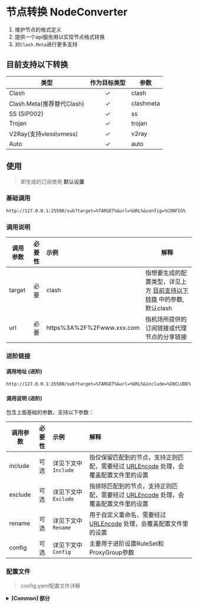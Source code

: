 # 节点转换 NodeConverter

1. 维护节点的格式定义
2. 提供一个api服务用以实现节点格式转换
3. 对`Clash.Meta`进行更多支持

## 目前支持以下转换

| 类型                   | 作为目标类型 | 参数        |
|----------------------|:------:|-----------|
| Clash                |   ✓    | clash     |
| Clash.Meta(推荐替代Clash) |   ✓    | clashmeta |
| SS (SIP002)          |   ✓    | ss        |
| Trojan               |   ✓    | trojan    |
| V2Ray(支持vless\vmess) |   ✓    | v2ray     |
| Auto                 |   ✓    | auto      |

## 使用

> 即生成的订阅使用 **默认设置**

### 基础调用

```txt
http://127.0.0.1:25500/sub?target=%TARGET%&url=%URL%&config=%CONFIG%
```

### 调用说明

| 调用参数   | 必要性 | 示例                        | 解释                                                 |
|--------|:---:|:--------------------------|----------------------------------------------------|
| target | 必要  | clash                     | 指想要生成的配置类型，详见上方 [目前支持以下转换](#目前支持以下转换) 中的参数,默认clash |
| url    | 必要  | https%3A%2F%2Fwww.xxx.com | 指机场所提供的订阅链接或代理节点的分享链接                              |

### 进阶链接

#### 调用地址 (进阶)

```txt
http://127.0.0.1:25500/sub?target=%TARGET%&url=%URL%&include=%INCLUDE%····
```

#### 调用说明 (进阶)

包含上面基础的参数，支持以下参数：

| 调用参数    | 必要性 | 示例              | 解释                                                                             |
|---------|:---:|:----------------|:-------------------------------------------------------------------------------|
| include | 可选  | 详见下文中 `Include` | 指仅保留匹配到的节点，支持正则匹配，需要经过 [URLEncode](https://www.urlencoder.org/) 处理，会覆盖配置文件里的设置 |
| exclude | 可选  | 详见下文中 `Exclude` | 指排除匹配到的节点，支持正则匹配，需要经过 [URLEncode](https://www.urlencoder.org/) 处理，会覆盖配置文件里的设置  |
| rename  | 可选  | 详见下文中 `Rename`  | 用于自定义重命名，需要经过 [URLEncode](https://www.urlencoder.org/) 处理，会覆盖配置文件里的设置          |
| config  | 可选  | 详见下文中 `Config`  | 主要用于进阶设置RuleSet和ProxyGroup参数              |

### 配置文件

> config.yaml配置文件详解

<details>
<summary><b>[Common] 部分</b></summary>

> 该部分主要涉及到的内容为 **全局的节点排除或保留** 、**各配置文件的基础**
>
> 其他设置项目可以保持默认或者在知晓作用的前提下进行修改

1. **Exclude**

   > 排除匹配到的节点，支持正则匹配，优先级高于Include

    - 例如:

      ```yaml
      Exclude: "(到期|剩余流量|时间|官网|产品|平台)"
      ```

2. **Include**

   > 仅保留匹配到的节点，支持正则匹配

    - 例如:

      ```ini
      Include: "(美国|US)"
      ```

3. **Rename**

   > 重命名节点，支持正则匹配
   >
   > 使用方式：原始命名@重命名

    - 例如:

      ```yaml
      Rename: "中国@中"
      ```
      ```yaml
      Rename: "\(?((x|X)?(\d+)(\.?\d+)?)((\s?倍率?:?)|(x|X))\)?@(倍率:$1)"
      ```
      
4. **Config**

   > 外部配置文件
   >
   > 会基于配置文件进行RuleSet和ProxyGroup的设置

   - 例如:

     ```bash
     config=https://github.com/ACL4SSR/ACL4SSR/blob/master/Clash/config/ACL4SSR_Online_Full.ini
     ```
     
## 分享链接

通常分享的链接格式为：

`vless://xxx@xxx`

`ss://xxx@xxx`

`vmess://xxx@xxx`

`trojan://xxx@xxx`

收集一些常用（有足够的公信力）的节点分享链接的定义。

### VMess AEAD/VLESS

https://github.com/XTLS/Xray-core/discussions/716

### Trojan

https://p4gefau1t.github.io/trojan-go/developer/url/

### Shadowsocks

https://github.com/shadowsocks/shadowsocks-org/wiki/SIP002-URI-Scheme

### Tuic

https://github.com/tuic-protocol/tuic
参考VLESS的设定

### hysteria

https://v2.hysteria.network/zh/docs/developers/URI-Scheme/

## clash配置文档

https://wiki.metacubex.one/

### 收集常用的节点配置

```yaml
proxies:
  - name: vless-reality-vision                  # 可以自定义节点名称
    type: vless
    server: 1.2.3.4                             # 解析的域名或IP
    port: 12345                                 # 自定义端口
    uuid: f897325d-053d-45d1-899c-566692331f8   # 自定义 UUID
    network: tcp
    udp: true
    tls: true
    flow: xtls-rprx-vision
    servername: sega.com                        # 自定义回落域名
    reality-opts:
      public-key: 4CiE7y7ZPBXIZWzMwphuSH7qdZyisNjD3CDQGjmilmI    # Reality public-key
      short-id: a8c031ce                        # Reality short-id
    client-fingerprint: chrome                  # 自定义浏览器指纹

  - name: vless-reality-grpc                      # 可以自定义节点名称
    type: vless
    server: 1.2.3.4                               # 解析的域名或IP
    port: 12345                                   # 自定义端口
    uuid: 335ec5dd-61b1-4413-980e-5e009968f633    # 自定义 UUID
    network: grpc
    tls: true
    udp: true
    flow:
    client-fingerprint: chrome                    # 自定义浏览器指纹
    servername: sega.com                          # 自定义回落域名
    grpc-opts:
      grpc-service-name: "misaka"                 # 自定义的字符
    reality-opts:
      public-key: Aqp9oy2EFi4NNfRMZa3I3HdGhHbOIiSDZ8L28UCF73k    # Reality public-key
      short-id: 24410d1c                          # Reality short-id

  - name: vless-xtls-rprx-vision                 # 可以自定义节点名称
    type: vless
    server: www.bing.com                         # 解析的域名
    port: 12345                                  # 自定义端口
    uuid: 5f74f86b-3ee8-44f4-adc4-6666be3d315    # 自定义 UUID
    network: tcp
    tls: true
    udp: true
    flow: xtls-rprx-vision
    client-fingerprint: chrome

  - name: vless-ws-tls                               # 可以自定义节点名称
    type: vless
    server: www.bing.com                             # 解析的 IP / 域名或优选 IP / 域名
    port: 12345                                      # 自定义端口
    uuid: 3cc9a51c-db76-4ad2-a76b-8cb993bddb73       # 自定义 UUID
    udp: true
    tls: true
    network: ws
    servername: www.bing.com                         # SNI 域名，与下面 Host 一致
    ws-opts:
      path: "/?ed=2048"                              # 自定义 path 路径
      headers:
        Host: www.bing.com                           # Host 域名，与上面 server 字段的地址一致

  - name: vless-ws                                   # 可以自定义节点名称
    type: vless
    server: www.bing.com                             # 解析的 IP / 域名或优选 IP / 域名
    port: 8880                                       # 自定义端口
    uuid: 77a571fb-4fd2-4b37-8596-1b7d9728bb5c       # 自定义 UUID
    udp: true
    tls: false
    network: ws
    servername: www.bing.com                         # SNI 域名，与下面 host 一致
    ws-opts:
      path: "/?ed=2048"                              # 自定义 path 路径
      headers:
        Host: www.bing.com                           # Host 域名，与上面 server 字段的地址一致

  - name: vmess-ws-tls                               # 可以自定义节点名称
    type: vmess
    server: www.bing.com                             # 解析的 IP / 域名或优选 IP / 域名
    port: 12345                                      # 自定义端口
    uuid: 3cc9a51c-db76-4ad2-a76b-8cb993bddb73       # 自定义 UUID
    alterId: 0
    cipher: auto
    udp: true
    tls: true
    network: ws
    servername: www.bing.com                         # SNI 域名，与下面 host 一致
    ws-opts:
      path: "/?ed=2048"                              # 自定义 path 路径
      headers:
        Host: www.bing.com                           # Host 域名，与上面 server 字段的地址一致

  - name: vmess-ws                                   # 可以自定义节点名称
    type: vmess
    server: www.bing.com                             # 解析的 IP / 域名或优选 IP / 域名
    port: 8880                                       # 自定义端口
    uuid: 77a571fb-4fd2-4b37-8596-1b7d9728bb5c       # 自定义 UUID
    alterId: 0
    cipher: auto
    udp: true
    tls: false
    network: ws
    servername: www.bing.com                         # SNI 域名，与下面 Host 一致
    ws-opts:
      path: "/?ed=2048"                              # 自定义 path 路径
      headers:
        Host: www.bing.com                           # Host 域名，与上面 server 字段的地址一致

  - name: trojan-tcp-tls                             # 可以自定义节点名称
    type: trojan
    server: www.bing.com                             # 解析的域名
    port: 12345                                      # 自定义端口
    password: 123456789                              # 自定义认证密码
    client-fingerprint: chrome
    udp: true
    sni: www.bing.com                                # SNI 域名，与上面 server 字段的地址一致
    alpn:
      - h2
      - http/1.1
    skip-cert-verify: false

  - name: shadowsocks                                # 可以自定义节点名称
    type: ss
    server: www.bing.com                             # 解析的 IP / 域名
    port: 443                                        # 自定义端口
    cipher: aes-128-gcm                              # 自定义加密方式，详细请查阅 Clash Meta 文档
    password: password                               # 自定义认证密码
    udp: true
    udp-over-tcp: false
    udp-over-tcp-version: 2
    ip-version: ipv4                                 # IP 协议版本，如节点 IP 为 IPv6 则填写 ipv6
    smux:
      enabled: false

  - name: shadowsocks-shadowtls                      # 可以自定义节点名称
    type: ss
    server: 1.2.3.4                                  # 服务器本地 IP
    port: 443                                        # 自定义端口
    cipher: aes-128-gcm                              # 自定义加密方式，详细请查阅 Clash Meta 文档
    password: password                               # 自定义认证密码
    udp: true
    udp-over-tcp: false
    udp-over-tcp-version: 2
    ip-version: ipv4                                 # IP 协议版本，如节点 IP 为 IPv6 则填写 ipv6
    smux:
      enabled: false
    plugin: shadow-tls
    client-fingerprint: chrome                       # 自定义浏览器指纹
    plugin-opts:
      host: cloud.tencent.com                        # 自签证书的三方域名
      password: shadow_tls_password                  # ShadowTLS 认证密码
      version: 3                                     # ShadowTLS 协议，支持 1 / 2 / 3

  - name: hysteria1                                  # 可以自定义节点名称
    type: hysteria
    server: 1.2.3.4                                  # 服务器本地 IP
    port: 12345                                      # 自定义端口，如使用端口跳跃则改为 ports: 1000,2000-3000
    auth-str: 123456                                 # 自定义认证密码
    alpn:
      - h3
    protocol: udp                                    # 自定义协议：udp / wechat-video / faketcp
    up: 20                                           # 自定义带宽上传限制
    down: 100                                        # 自定义带宽下载限制
    sni: www.bing.com                                # SNI 域名或自签证书的三方域名
    skip-cert-verify: true                           # 使用自签证书请保持此处为 true，如为 CA 证书建议修改为 false
    fast-open: true

  - name: hysteria2                                  # 节点名称
    type: hysteria2
    server: 1.1.1.1                                  # 服务器 IP
    port: 1234                                       # 节点端口，如使用端口跳跃则改为 ports: 2000-3000/1000
    password: aa112233                               # 节点认证密码
    sni: www.bing.com                                # SNI 域名或自签证书的三方域名
    skip-cert-verify: true                           # 使用自签证书请保持此处为 true，如为 CA 证书建议修改为 false

  - name: tuic-V4                                    # 可以自定义节点名称
    server: www.bing.com                             # 解析的域名或 IP
    port: 12345                                      # 自定义端口
    type: tuic
    token: a806923b-737c-4581-8b13-56666f911866      # 自定义 Token
    alpn: [ h3 ]
    disable-sni: true
    reduce-rtt: true
    udp-relay-mode: native
    congestion-controller: bbr

  - name: tuic-V5                                    # 可以自定义节点名称
    server: www.bing.com                             # 解析的域名或 IP
    port: 12345                                      # 自定义端口
    type: tuic
    uuid: a806923b-737c-4581-8b13-56666f911866       # 自定义 UUID
    password: a806923b-737c-4581-8b13-56666f911866   # 自定义认证密码
    alpn: [ h3 ]
    disable-sni: true
    reduce-rtt: true
    udp-relay-mode: native
    congestion-controller: bbr

  - name: warp-wireguard                                       # 可以自定义节点名称
    type: wireguard
    server: 162.159.193.10                                     # 可自定义优选 EndPoint IP，与下方端口相对应
    port: 2408                                                 # 可自定义优选 EndPoint IP，与上方 IP 相对应
    ip: 172.16.0.2
    ipv6: 2606:4700:190:814e:7de3:5ddb:9d3e:9359               # warp 的私有 ipv6 地址，如删除本行，表示仅IPV4
    public-key: bmXOC+F1FxEMF9dyiK2H5/1SUtzH0JuVo51h2wPfgyo=
    private-key: gK3C8ijdVlT7sd5fsdf5ssdfgsdfgsdfgobT2U+rgHo=  # 获取 warp 的 私钥
    udp: true


```